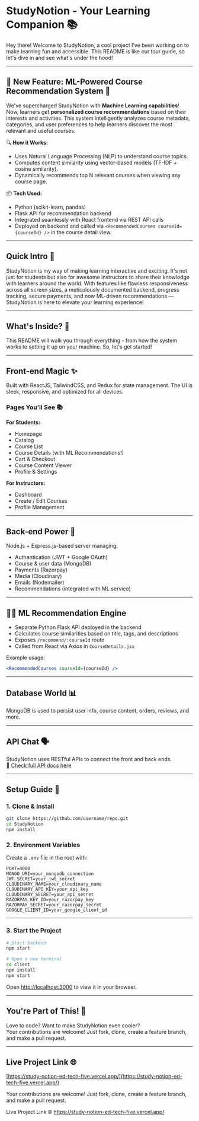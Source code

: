 # StudyNotion - Your Learning Companion 📚

Hey there! Welcome to StudyNotion, a cool project I've been working on to make learning fun and accessible. This README is like our tour guide, so let's dive in and see what's under the hood!

---

## 🚀 New Feature: ML-Powered Course Recommendation System 🤖

We've supercharged StudyNotion with **Machine Learning capabilities**!  
Now, learners get **personalized course recommendations** based on their interests and activities. This system intelligently analyzes course metadata, categories, and user preferences to help learners discover the most relevant and useful courses.

🔍 **How it Works:**
- Uses Natural Language Processing (NLP) to understand course topics.
- Computes content similarity using vector-based models (TF-IDF + cosine similarity).
- Dynamically recommends top N relevant courses when viewing any course page.

📦 **Tech Used:**
- Python (scikit-learn, pandas)
- Flask API for recommendation backend
- Integrated seamlessly with React frontend via REST API calls
- Deployed on backend and called via `<RecommendedCourses courseId={courseId} />` in the course detail view.

---

## Quick Intro 🌟

StudyNotion is my way of making learning interactive and exciting. It's not just for students but also for awesome instructors to share their knowledge with learners around the world. With features like flawless responsiveness across all screen sizes, a meticulously documented backend, progress tracking, secure payments, and now ML-driven recommendations — StudyNotion is here to elevate your learning experience!

---

## What's Inside? 🤔

This README will walk you through everything - from how the system works to setting it up on your machine. So, let's get started!

---

## Front-end Magic ✨

Built with ReactJS, TailwindCSS, and Redux for state management. The UI is sleek, responsive, and optimized for all devices.

### Pages You'll See 📚

**For Students:**
- Homepage
- Catalog
- Course List
- Course Details (with ML Recommendations!)
- Cart & Checkout
- Course Content Viewer
- Profile & Settings

**For Instructors:**
- Dashboard
- Create / Edit Courses
- Profile Management

---

## Back-end Power 💪

Node.js + Express.js-based server managing:
- Authentication (JWT + Google OAuth)
- Course & user data (MongoDB)
- Payments (Razorpay)
- Media (Cloudinary)
- Emails (Nodemailer)
- Recommendations (integrated with ML service)

---

## 🧑‍🤖 ML Recommendation Engine

- Separate Python Flask API deployed in the backend
- Calculates course similarities based on title, tags, and descriptions
- Exposes `/recommend/:courseId` route
- Called from React via Axios in `CourseDetails.jsx`

Example usage:
```jsx
<RecommendedCourses courseId={courseId} />
```

---

## Database World 📊

MongoDB is used to persist user info, course content, orders, reviews, and more.

---

## API Chat 🗣️

StudyNotion uses RESTful APIs to connect the front and back ends.  
📑 [Check full API docs here](https://documenter.getpostman.com/view/30301498/2s9YkrcfpL#ed95e6e0-58cb-4e0b-a3dd-d00f6dcc0110)

---

## Setup Guide 🔧

### 1. Clone & Install

```bash
git clone https://github.com/username/repo.git
cd StudyNotion
npm install
```

### 2. Environment Variables

Create a `.env` file in the root with:

```env
PORT=4000
MONGO_URI=your_mongodb_connection
JWT_SECRET=your_jwt_secret
CLOUDINARY_NAME=your_cloudinary_name
CLOUDINARY_API_KEY=your_api_key
CLOUDINARY_SECRET=your_api_secret
RAZORPAY_KEY_ID=your_razorpay_key
RAZORPAY_SECRET=your_razorpay_secret
GOOGLE_CLIENT_ID=your_google_client_id
```

---

### 3. Start the Project

```bash
# Start backend
npm start

# Open a new terminal
cd client
npm install
npm start
```

Open [http://localhost:3000](http://localhost:3000) to view it in your browser.

---

## You're Part of This! 🤝

Love to code? Want to make StudyNotion even cooler?  
Your contributions are welcome! Just fork, clone, create a feature branch, and make a pull request.

---

## Live Project Link 🌐

[https://study-notion-ed-tech-five.vercel.app/](https://study-notion-ed-tech-five.vercel.app/)

Your contributions are welcome! Just fork, clone, create a feature branch, and make a pull request.

Live Project Link 🌐
https://study-notion-ed-tech-five.vercel.app/

